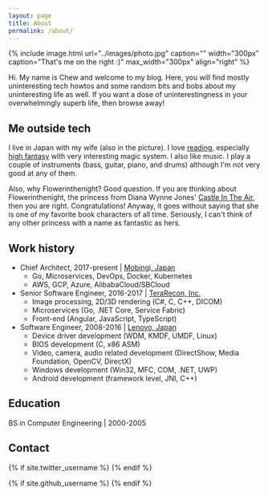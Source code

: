 ```yaml
---
layout: page
title: About
permalink: /about/
---
```


{% include image.html url="../images/photo.jpg" caption="" width="300px" caption="That's me on the right :)" max_width="300px" align="right" %}

Hi. My name is Chew and welcome to my blog. Here, you will find mostly uninteresting tech howtos and some random bits and bobs about my uninteresting life as well. If you want a dose of uninterestingness in your overwhelmingly superb life, then browse away!

## Me outside tech

I live in Japan with my wife (also in the picture). I love [reading](http://flowerinthenight.com/bookshelf/), especially [high fantasy](https://en.wikipedia.org/wiki/High_fantasy) with very interesting magic system. I also like music. I play a couple of instruments (bass, guitar, piano, and drums) although I'm not very good at any of them.

Also, why Flowerinthenight? Good question. If you are thinking about Flowerinthenight, the princess from Diana Wynne Jones' [Castle In The Air](https://en.wikipedia.org/wiki/Castle_in_the_Air_(novel)), then you are right. Congratulations! Anyway, it goes without saying that she is one of my favorite book characters of all time. Seriously, I can't think of any other princess with a name as fantastic as hers.

## Work history

* Chief Architect, 2017-present &#124; [Mobingi, Japan](https://mobingi.com)
  * Go, Microservices, DevOps, Docker, Kubernetes
  * AWS, GCP, Azure, AlibabaCloud/SBCloud
* Senior Software Engineer, 2016-2017 &#124; [TeraRecon, Inc.](http://www.terarecon.com/)
  * Image processing, 2D/3D rendering (C#, C, C++, DICOM)
  * Microservices (Go, .NET Core, Service Fabric)
  * Front-end (Angular, JavaScript, TypeScript)
* Software Engineer, 2008-2016 &#124; [Lenovo, Japan](http://www.lenovo.com/jp/ja/)
  * Device driver development (WDM, KMDF, UMDF, Linux)
  * BIOS development (C, x86 ASM)
  * Video, camera, audio related development (DirectShow, Media Foundation, OpenCV, DirectX)
  * Windows development (Win32, MFC, COM, .NET, UWP)
  * Android development (framework level, JNI, C++)

## Education

BS in Computer Engineering &#124; 2000-2005

## Contact

<div>
{% if site.twitter_username %}
<a href="https://twitter.com/{{ site.twitter_username }}">
    <span class="fa-stack fa-lg">
        <i class="fa fa-circle fa-stack-2x"></i>
        <i class="fa fa-twitter fa-stack-1x fa-inverse"></i>
    </span>
</a>
{% endif %}

{% if site.github_username %}
<a href="https://github.com/{{ site.github_username }}">
    <span class="fa-stack fa-lg">
        <i class="fa fa-circle fa-stack-2x"></i>
        <i class="fa fa-github fa-stack-1x fa-inverse"></i>
    </span>
</a>
{% endif %}
</div>
